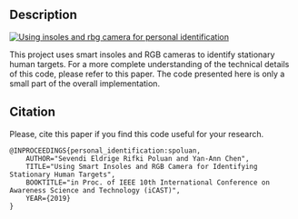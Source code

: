## Description

[![Using insoles and rbg camera for personal identification](https://img.youtube.com/vi/gZpaYtM9QDQ/0.jpg)](https://www.youtube.com/watch?v=gZpaYtM9QDQ "Everything Is AWESOME")

This project uses smart insoles and RGB cameras to identify stationary human targets.
For a more complete understanding of the technical details of this code, please refer to this paper. The code presented here is only a small part of the overall implementation.

## Citation

Please, cite this paper if you find this code useful for your research.

	@INPROCEEDINGS{personal_identification:spoluan,
		AUTHOR="Sevendi Eldrige Rifki Poluan and Yan-Ann Chen",
		TITLE="Using Smart Insoles and RGB Camera for Identifying Stationary Human Targets",
		BOOKTITLE="in Proc. of IEEE 10th International Conference on Awareness Science and Technology (iCAST)",
		YEAR={2019}
	} 